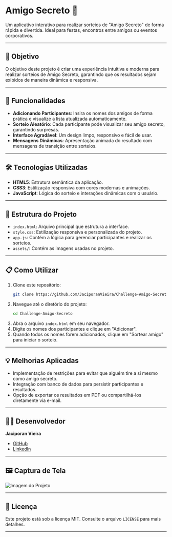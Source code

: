 # Amigo Secreto 🎉

Um aplicativo interativo para realizar sorteios de "Amigo Secreto" de forma rápida e divertida. Ideal para festas, encontros entre amigos ou eventos corporativos.

---

## 🎯 Objetivo

O objetivo deste projeto é criar uma experiência intuitiva e moderna para realizar sorteios de Amigo Secreto, garantindo que os resultados sejam exibidos de maneira dinâmica e responsiva.

---

## 🚀 Funcionalidades

- **Adicionando Participantes**: Insira os nomes dos amigos de forma prática e visualize a lista atualizada automaticamente.
- **Sorteio Aleatório**: Cada participante pode visualizar seu amigo secreto, garantindo surpresas.
- **Interface Agradável**: Um design limpo, responsivo e fácil de usar.
- **Mensagens Dinâmicas**: Apresentação animada do resultado com mensagens de transição entre sorteios.

---

## 🛠️ Tecnologias Utilizadas

- **HTML5**: Estrutura semântica da aplicação.
- **CSS3**: Estilização responsiva com cores modernas e animações.
- **JavaScript**: Lógica do sorteio e interações dinâmicas com o usuário.

---

## 📂 Estrutura do Projeto

- `index.html`: Arquivo principal que estrutura a interface.
- `style.css`: Estilização responsiva e personalizada do projeto.
- `app.js`: Contém a lógica para gerenciar participantes e realizar os sorteios.
- `assets/`: Contém as imagens usadas no projeto.

---

## 📋 Como Utilizar

1. Clone este repositório:
   ```bash
   git clone https://github.com/JaciporanVieira/Challenge-Amigo-Secreto
   ```
2. Navegue até o diretório do projeto:
   ```bash
   cd Challenge-Amigo-Secreto
   ```
3. Abra o arquivo `index.html` em seu navegador.
4. Digite os nomes dos participantes e clique em "Adicionar".
5. Quando todos os nomes forem adicionados, clique em "Sortear amigo" para iniciar o sorteio.

---

## 💡 Melhorias Aplicadas

- Implementação de restrições para evitar que alguém tire a si mesmo como amigo secreto.
- Integração com banco de dados para persistir participantes e resultados.
- Opção de exportar os resultados em PDF ou compartilhá-los diretamente via e-mail.

---

## 👨‍💻 Desenvolvedor

**Jaciporan Vieira**

- [GitHub](https://github.com/JaciporanVieira)
- [LinkedIn](https://www.linkedin.com/in/jaciporan-vieira)

---

## 🖼️ Captura de Tela

![Imagem do Projeto](assets/amigo-secreto-preview.png)

---

## 📄 Licença

Este projeto está sob a licença MIT. Consulte o arquivo `LICENSE` para mais detalhes.

---



